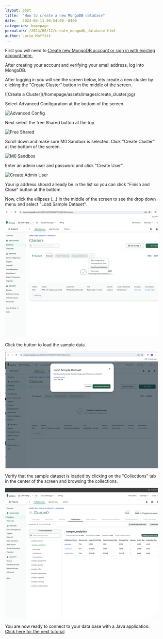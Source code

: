 ```yaml
---
layout: post
title:  "How to create a new MongoDB database"
date:   2024-06-11 00:54:09 -0400
categories: homepage
permalink: /2024/06/12/create_mongodb_database.html
author: Lorie Moffitt
---
```

First you will need to [Create new MongoDB account or sign in with existing account here.](https://account.mongodb.com/account/register)

After creating your account and verifying your email address, log into MongoDB.

After logging in you will see the screen below, lets create a new cluster by clicking the "Create Cluster" button in the middle of the screen. 

<div>
![Create a Cluster](/homepage/assets/images/create_cluster.jpg)
</div>

Select Advanced Configuration at the bottom of the screen.

![Advanced Config](/homepage/assets/images/advanced_config2.jpg)

Next select the free Shared button at the top.

![Free Shared](/homepage/assets/images/free_shared.jpg)

Scroll down and make sure M0 Sandbox is selected.  Click "Create Cluster" at the bottom of the screen. 

![M0 Sandbox](/homepage/assets/images/m0_sandbox.jpg)

Enter an admin user and password and click "Create User".  

![Create Admin User](/homepage/assets/images/create_admin_user.jpg)

Your ip address should already be in the list so you can click "Finish and Close" button at the bottom. 

Now, click the ellipses (...) in the middle of the screen to see the drop down menu and select "Load Sample Dataset". 

![Load Sample Dataset](https://github.com/loriemoffitt/lessons/blob/main/load_sample_data.jpg)

Click the button to load the sample data. 

![Load Data](https://github.com/loriemoffitt/lessons/blob/main/load_dataset.jpg)

Verify that the sample dataset is loaded by clicking on the "Collections" tab in the center of the screen and browsing the collections. 

![Verify Data](https://github.com/loriemoffitt/lessons/blob/main/verify_data.jpg)

You are now ready to connect to your data base with a Java application. 
[Click here for the next tutorial](Connect-to-MongoDB-with-Java)
